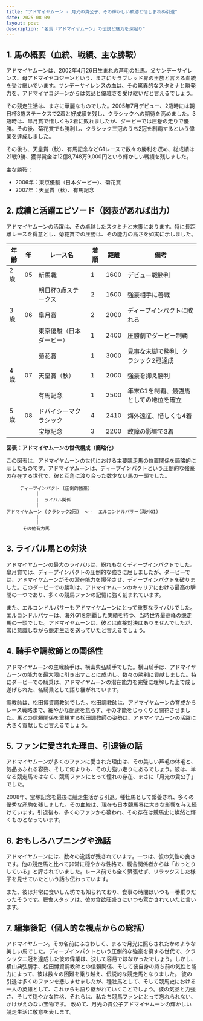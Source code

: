 ```yaml
---
title: "アドマイヤムーン - 月光の貴公子、その輝かしい軌跡と惜しまれぬ引退"
date: 2025-08-09
layout: post
description: "名馬『アドマイヤムーン』の伝説と魅力を深堀り"
---
```


## 1. 馬の概要（血統、戦績、主な勝鞍）

アドマイヤムーンは、2002年4月26日生まれの芦毛の牡馬。父サンデーサイレンス、母アドマイヤコジーンという、まさにサラブレッド界の王族と言える血統を受け継いでいます。サンデーサイレンスの血は、その驚異的なスタミナと瞬発力を、アドマイヤコジーンからは気品と優雅さを受け継いだと言えるでしょう。

その競走生活は、まさに華麗なものでした。2005年7月デビュー、2歳時には朝日杯3歳ステークスで2着と好成績を残し、クラシックへの期待を高めました。3歳時は、皐月賞で惜しくも2着に敗れましたが、ダービーでは圧巻の走りで優勝。その後、菊花賞でも勝利し、クラシック三冠のうち2冠を制覇するという偉業を達成しました。

その後も、天皇賞（秋）、有馬記念などG1レースで数々の勝利を収め、総成績は21戦9勝、獲得賞金は12億8,748万9,000円という輝かしい戦績を残しました。

主な勝鞍：

* 2006年：東京優駿（日本ダービー）、菊花賞
* 2007年：天皇賞（秋）、有馬記念


## 2. 成績と活躍エピソード（図表があれば出力）

アドマイヤムーンの活躍は、その卓越したスタミナと末脚にあります。特に長距離レースを得意とし、菊花賞での圧勝は、その能力の高さを如実に示しました。

| 年齢 | 年 | レース名             | 着順 | 距離 | 備考                                      |
|-----|---|----------------------|-----|-----|-------------------------------------------|
| 2歳 | 05 | 新馬戦               | 1   | 1600 | デビュー戦勝利                           |
|     |   | 朝日杯3歳ステークス    | 2   | 1600 | 強豪相手に善戦                           |
| 3歳 | 06 | 皐月賞               | 2   | 2000 | ディープインパクトに敗れる                |
|     |   | 東京優駿（日本ダービー） | 1   | 2400 | 圧勝劇でダービー制覇                     |
|     |   | 菊花賞               | 1   | 3000 | 見事な末脚で勝利、クラシック2冠達成     |
| 4歳 | 07 | 天皇賞（秋）         | 1   | 2000 | 強豪を抑え勝利                           |
|     |   | 有馬記念             | 1   | 2500 | 年末G1を制覇、最強馬としての地位を確立 |
| 5歳 | 08 | ドバイシーマクラシック | 4   | 2410 | 海外遠征、惜しくも4着                   |
|     |   | 宝塚記念             | 3   | 2200 | 故障の影響で3着                         |


**図表：アドマイヤムーンの世代構成（簡略化）**

この図表は、アドマイヤムーンの世代における主要競走馬の位置関係を簡略的に示したものです。アドマイヤムーンは、ディープインパクトという圧倒的な強豪の存在する世代で、彼と互角に渡り合った数少ない馬の一頭でした。


```
     ディープインパクト (圧倒的強豪)
           |
           |  ライバル関係
           |
アドマイヤムーン (クラシック2冠)  <--  エルコンドルパサー(海外G1)
           |
           |
      その他有力馬
```


## 3. ライバル馬との対決

アドマイヤムーンの最大のライバルは、紛れもなくディープインパクトでした。皐月賞では、ディープインパクトの圧倒的な強さに屈しましたが、ダービーでは、アドマイヤムーンがその潜在能力を爆発させ、ディープインパクトを破りました。このダービーでの勝利は、アドマイヤムーンのキャリアにおける最高の瞬間の一つであり、多くの競馬ファンの記憶に強く刻まれています。

また、エルコンドルパサーもアドマイヤムーンにとって重要なライバルでした。エルコンドルパサーは、海外G1を制覇した実績を持つ、当時世界最高峰の競走馬の一頭でした。アドマイヤムーンは、彼とは直接対決はありませんでしたが、常に意識しながら競走生活を送っていたと言えるでしょう。


## 4. 騎手や調教師との関係性

アドマイヤムーンの主戦騎手は、横山典弘騎手でした。横山騎手は、アドマイヤムーンの能力を最大限に引き出すことに成功し、数々の勝利に貢献しました。特にダービーでの騎乗は、アドマイヤムーンの潜在能力を完璧に理解した上で成し遂げられた、名騎乗として語り継がれています。

調教師は、松田博資調教師でした。松田調教師は、アドマイヤムーンの育成からレース戦略まで、細やかな配慮を怠らず、その才能をじっくりと開花させました。馬との信頼関係を重視する松田調教師の姿勢は、アドマイヤムーンの活躍に大きく貢献したと言えるでしょう。


## 5. ファンに愛された理由、引退後の話

アドマイヤムーンが多くのファンに愛された理由は、その美しい芦毛の体毛と、気品あふれる容姿、そして何よりも、その力強い走りにあるでしょう。彼は、単なる競走馬ではなく、競馬ファンにとって憧れの存在、まさに「月光の貴公子」でした。

2008年、宝塚記念を最後に競走生活から引退。種牡馬として繋養され、多くの優秀な産駒を残しました。その血統は、現在も日本競馬界に大きな影響を与え続けています。引退後も、多くのファンから慕われ、その存在は競馬史に燦然と輝くものとなっています。


## 6. おもしろハプニングや逸話

アドマイヤムーンには、数々の逸話が残されています。一つは、彼の気性の良さです。他の競走馬と比べて非常に穏やかな性格で、厩舎関係者からは「おっとりしている」と評されていました。レース前でも全く緊張せず、リラックスした様子を見せていたという話も伝わっています。

また、彼は非常に食いしん坊でも知られており、食事の時間はいつも一番乗りだったそうです。厩舎スタッフは、彼の食欲旺盛さにいつも驚かされていたと言います。


## 7. 編集後記（個人的な視点からの総括）

アドマイヤムーン。その名前にふさわしく、まるで月光に照らされたかのような美しい馬でした。ディープインパクトという圧倒的な強豪を擁する世代で、クラシック二冠を達成した彼の偉業は、決して容易ではなかったでしょう。しかし、横山典弘騎手、松田博資調教師との信頼関係、そして彼自身の持ち前の気性と能力によって、彼は数々の困難を乗り越え、伝説的な競走馬となりました。  彼の引退は多くのファンを悲しませましたが、種牡馬として、そして競馬史における一人の英雄として、これからも語り継がれていくことでしょう。彼の気品と力強さ、そして穏やかな性格、それらは、私たち競馬ファンにとって忘れられない、かけがえのない宝物です。  改めて、月光の貴公子アドマイヤムーンの輝かしい競走生活に敬意を表します。
